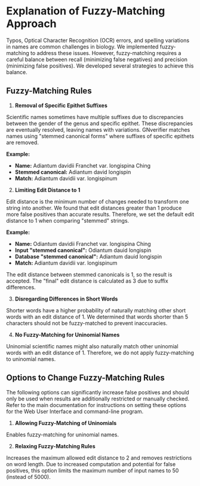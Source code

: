 # Explanation of Fuzzy-Matching Approach

Typos, Optical Character Recognition (OCR) errors, and spelling variations in
names are common challenges in biology. We implemented fuzzy-matching to
address these issues. However, fuzzy-matching requires a careful balance
between recall (minimizing false negatives) and precision (minimizing false
positives). We developed several strategies to achieve this balance.

## Fuzzy-Matching Rules

1. **Removal of Specific Epithet Suffixes**

Scientific names sometimes have multiple suffixes due to discrepancies
between the gender of the genus and specific epithet. These discrepancies are
eventually resolved, leaving names with variations. GNverifier matches names
using "stemmed canonical forms" where suffixes of specific epithets are
removed.

   **Example:**

   * **Name:** Adiantum davidii Franchet var. longispina Ching
   * **Stemmed canonical:** Adiantum david longispin
   * **Match:** Adiantum davidii var. longispinum

2. **Limiting Edit Distance to 1**

Edit distance is the minimum number of changes needed to transform one
string into another. We found that edit distances greater than 1 produce more
false positives than accurate results. Therefore, we set the default edit
distance to 1 when comparing "stemmed" strings.

   **Example:**

   * **Name:** Odiantum davidii Franchet var. longispina Ching
   * **Input "stemmed canonical":** Odiantum dauid longispin
   * **Database "stemmed canonical":** Adiantum dauid longispin
   * **Match:** Adiantum davidii var. longispinum 

The edit distance between stemmed canonicals is 1, so the result is
accepted. The "final" edit distance is calculated as 3 due to suffix
differences.

3. **Disregarding Differences in Short Words**

Shorter words have a higher probability of naturally matching other short words
with an edit distance of 1. We determined that words shorter than 5 characters
should not be fuzzy-matched to prevent inaccuracies. 

4. **No Fuzzy-Matching for Uninomial Names**

Uninomial scientific names might also naturally match other uninomial words
with an edit distance of 1. Therefore, we do not apply fuzzy-matching to
uninomial names.

## Options to Change Fuzzy-Matching Rules

The following options can significantly increase false positives and should only be used when results are additionally restricted or manually checked. Refer to the main documentation for instructions on setting these options for the Web User Interface and command-line program.

1. **Allowing Fuzzy-Matching of Uninomials**

Enables fuzzy-matching for uninomial names.


2. **Relaxing Fuzzy-Matching Rules**

Increases the maximum allowed edit distance to 2 and removes restrictions on
word length. Due to increased computation and potential for false positives,
this option limits the maximum number of input names to 50 (instead of 5000).
